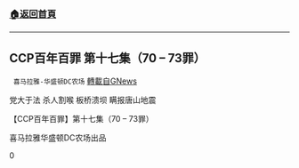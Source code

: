 ###  [:house:返回首頁](https://github.com/ourhimalayas/txt)
---


## CCP百年百罪 第十七集（70 – 73罪）
` 喜马拉雅-华盛顿DC农场` [轉載自GNews](https://gnews.org/zh-hans/1540324/)

党大于法
杀人割喉
板桥溃坝
瞒报唐山地震

【CCP百年百罪】第十七集（70 – 73罪）

喜马拉雅华盛顿DC农场出品

0
